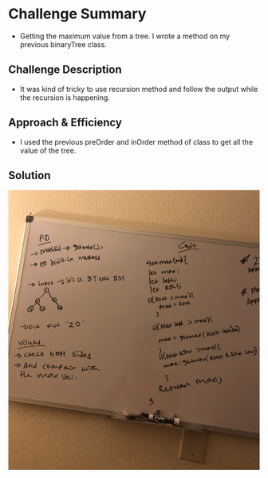 # Challenge Summary

- Getting the maximum value from a tree. I wrote a method on my previous binaryTree class.

## Challenge Description

- It was kind of tricky to use recursion method and follow the output while the recursion is happening.

## Approach & Efficiency

- I used the previous preOrder and inOrder method of class to get all the value of the tree.

## Solution

![getMaxValue](./assets/image/getmaxVal.jpg)
